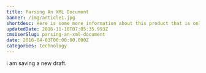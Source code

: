 ```yaml
---
title: Parsing An XML Document
banner: /img/article1.jpg
shortdesc: Here is some more information about this product that is only revealed once clicked on.
updatedDate: 2016-11-18T07:05:35.993Z
cmsUserSlug: parsing-an-xml-document
date: 2016-04-03T00:00:00.000Z
categories: technology
---
```


i am saving a new draft.